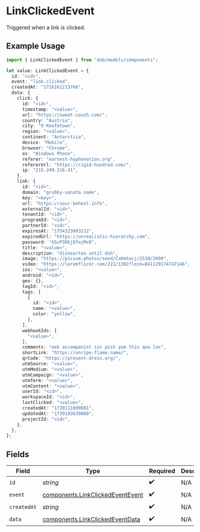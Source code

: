 # LinkClickedEvent

Triggered when a link is clicked.

## Example Usage

```typescript
import { LinkClickedEvent } from "dub/models/components";

let value: LinkClickedEvent = {
  id: "<id>",
  event: "link.clicked",
  createdAt: "1716161213766",
  data: {
    click: {
      id: "<id>",
      timestamp: "<value>",
      url: "https://sweet-couch.com/",
      country: "Austria",
      city: "O'Keefetown",
      region: "<value>",
      continent: "Antarctica",
      device: "Mobile",
      browser: "Chrome",
      os: "Windows Phone",
      referer: "earnest-hyphenation.org",
      refererUrl: "https://rigid-hundred.com/",
      ip: "215.249.216.41",
    },
    link: {
      id: "<id>",
      domain: "grubby-sonata.name",
      key: "<key>",
      url: "https://sour-behest.info",
      externalId: "<id>",
      tenantId: "<id>",
      programId: "<id>",
      partnerId: "<id>",
      expiresAt: "1754323983212",
      expiredUrl: "https://unrealistic-hierarchy.com",
      password: "GSvP3OkjEFojMxD",
      title: "<value>",
      description: "dishearten until duh",
      image: "https://picsum.photos/seed/CxKmtocj/2530/2690",
      video: "https://loremflickr.com/221/1302?lock=841129174747146",
      ios: "<value>",
      android: "<id>",
      geo: {},
      tagId: "<id>",
      tags: [
        {
          id: "<id>",
          name: "<value>",
          color: "yellow",
        },
      ],
      webhookIds: [
        "<value>",
      ],
      comments: "eek accompanist sin pish yum thin qua lox",
      shortLink: "https://unripe-flame.name/",
      qrCode: "https://present-dress.org/",
      utmSource: "<value>",
      utmMedium: "<value>",
      utmCampaign: "<value>",
      utmTerm: "<value>",
      utmContent: "<value>",
      userId: "<id>",
      workspaceId: "<id>",
      lastClicked: "<value>",
      createdAt: "1720111609081",
      updatedAt: "1739183639860",
      projectId: "<id>",
    },
  },
};
```

## Fields

| Field                                                                                | Type                                                                                 | Required                                                                             | Description                                                                          |
| ------------------------------------------------------------------------------------ | ------------------------------------------------------------------------------------ | ------------------------------------------------------------------------------------ | ------------------------------------------------------------------------------------ |
| `id`                                                                                 | *string*                                                                             | :heavy_check_mark:                                                                   | N/A                                                                                  |
| `event`                                                                              | [components.LinkClickedEventEvent](../../models/components/linkclickedeventevent.md) | :heavy_check_mark:                                                                   | N/A                                                                                  |
| `createdAt`                                                                          | *string*                                                                             | :heavy_check_mark:                                                                   | N/A                                                                                  |
| `data`                                                                               | [components.LinkClickedEventData](../../models/components/linkclickedeventdata.md)   | :heavy_check_mark:                                                                   | N/A                                                                                  |